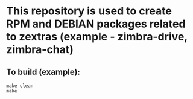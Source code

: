# This repository is used to create RPM and DEBIAN packages related to zextras (example - zimbra-drive, zimbra-chat)

## To build (example):
   ```
make clean
make
   ```
